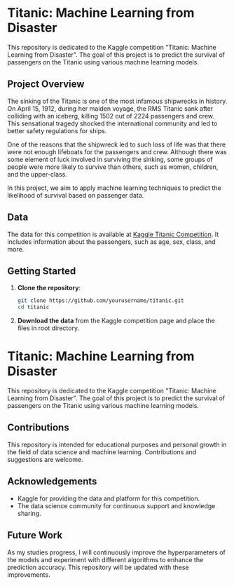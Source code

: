 # Titanic: Machine Learning from Disaster

This repository is dedicated to the Kaggle competition "Titanic: Machine Learning from Disaster". The goal of this project is to predict the survival of passengers on the Titanic using various machine learning models.

## Project Overview

The sinking of the Titanic is one of the most infamous shipwrecks in history. On April 15, 1912, during her maiden voyage, the RMS Titanic sank after colliding with an iceberg, killing 1502 out of 2224 passengers and crew. This sensational tragedy shocked the international community and led to better safety regulations for ships.

One of the reasons that the shipwreck led to such loss of life was that there were not enough lifeboats for the passengers and crew. Although there was some element of luck involved in surviving the sinking, some groups of people were more likely to survive than others, such as women, children, and the upper-class.

In this project, we aim to apply machine learning techniques to predict the likelihood of survival based on passenger data.

## Data

The data for this competition is available at [Kaggle Titanic Competition](https://www.kaggle.com/competitions/titanic/data). It includes information about the passengers, such as age, sex, class, and more.

## Getting Started

1. **Clone the repository**:
    ```bash
    git clone https://github.com/yourusername/titanic.git
    cd titanic
    ```

2. **Download the data** from the Kaggle competition page and place the files in root directory.

# Titanic: Machine Learning from Disaster

This repository is dedicated to the Kaggle competition "Titanic: Machine Learning from Disaster". The goal of this project is to predict the survival of passengers on the Titanic using various machine learning models.

## Contributions

This repository is intended for educational purposes and personal growth in the field of data science and machine learning. Contributions and suggestions are welcome.

## Acknowledgements

- Kaggle for providing the data and platform for this competition.
- The data science community for continuous support and knowledge sharing.

## Future Work

As my studies progress, I will continuously improve the hyperparameters of the models and experiment with different algorithms to enhance the prediction accuracy. This repository will be updated with these improvements.
